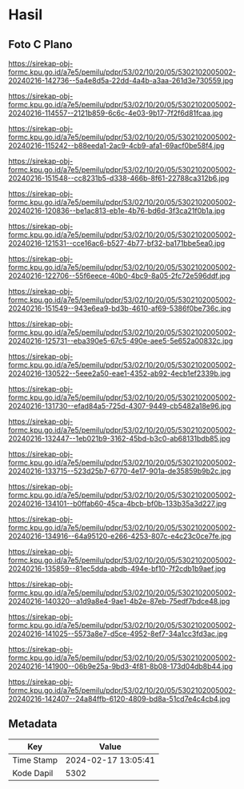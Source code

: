 # Hasil

## Foto C Plano

https://sirekap-obj-formc.kpu.go.id/a7e5/pemilu/pdpr/53/02/10/20/05/5302102005002-20240216-142736--5a4e8d5a-22dd-4a4b-a3aa-261d3e730559.jpg

https://sirekap-obj-formc.kpu.go.id/a7e5/pemilu/pdpr/53/02/10/20/05/5302102005002-20240216-114557--2121b859-6c6c-4e03-9b17-7f2f6d81fcaa.jpg

https://sirekap-obj-formc.kpu.go.id/a7e5/pemilu/pdpr/53/02/10/20/05/5302102005002-20240216-115242--b88eeda1-2ac9-4cb9-afa1-69acf0be58f4.jpg

https://sirekap-obj-formc.kpu.go.id/a7e5/pemilu/pdpr/53/02/10/20/05/5302102005002-20240216-151548--cc8231b5-d338-466b-8f61-22788ca312b6.jpg

https://sirekap-obj-formc.kpu.go.id/a7e5/pemilu/pdpr/53/02/10/20/05/5302102005002-20240216-120836--be1ac813-eb1e-4b76-bd6d-3f3ca21f0b1a.jpg

https://sirekap-obj-formc.kpu.go.id/a7e5/pemilu/pdpr/53/02/10/20/05/5302102005002-20240216-121531--cce16ac6-b527-4b77-bf32-ba171bbe5ea0.jpg

https://sirekap-obj-formc.kpu.go.id/a7e5/pemilu/pdpr/53/02/10/20/05/5302102005002-20240216-122706--55f6eece-40b0-4bc9-8a05-2fc72e596ddf.jpg

https://sirekap-obj-formc.kpu.go.id/a7e5/pemilu/pdpr/53/02/10/20/05/5302102005002-20240216-151549--943e6ea9-bd3b-4610-af69-5386f0be736c.jpg

https://sirekap-obj-formc.kpu.go.id/a7e5/pemilu/pdpr/53/02/10/20/05/5302102005002-20240216-125731--eba390e5-67c5-490e-aee5-5e652a00832c.jpg

https://sirekap-obj-formc.kpu.go.id/a7e5/pemilu/pdpr/53/02/10/20/05/5302102005002-20240216-130522--5eee2a50-eae1-4352-ab92-4ecb1ef2339b.jpg

https://sirekap-obj-formc.kpu.go.id/a7e5/pemilu/pdpr/53/02/10/20/05/5302102005002-20240216-131730--efad84a5-725d-4307-9449-cb5482a18e96.jpg

https://sirekap-obj-formc.kpu.go.id/a7e5/pemilu/pdpr/53/02/10/20/05/5302102005002-20240216-132447--1eb021b9-3162-45bd-b3c0-ab68131bdb85.jpg

https://sirekap-obj-formc.kpu.go.id/a7e5/pemilu/pdpr/53/02/10/20/05/5302102005002-20240216-133715--523d25b7-6770-4e17-901a-de35859b9b2c.jpg

https://sirekap-obj-formc.kpu.go.id/a7e5/pemilu/pdpr/53/02/10/20/05/5302102005002-20240216-134101--b0ffab60-45ca-4bcb-bf0b-133b35a3d227.jpg

https://sirekap-obj-formc.kpu.go.id/a7e5/pemilu/pdpr/53/02/10/20/05/5302102005002-20240216-134916--64a95120-e266-4253-807c-e4c23c0ce7fe.jpg

https://sirekap-obj-formc.kpu.go.id/a7e5/pemilu/pdpr/53/02/10/20/05/5302102005002-20240216-135859--81ec5dda-abdb-494e-bf10-7f2cdb1b9aef.jpg

https://sirekap-obj-formc.kpu.go.id/a7e5/pemilu/pdpr/53/02/10/20/05/5302102005002-20240216-140320--a1d9a8e4-9ae1-4b2e-87eb-75edf7bdce48.jpg

https://sirekap-obj-formc.kpu.go.id/a7e5/pemilu/pdpr/53/02/10/20/05/5302102005002-20240216-141025--5573a8e7-d5ce-4952-8ef7-34a1cc3fd3ac.jpg

https://sirekap-obj-formc.kpu.go.id/a7e5/pemilu/pdpr/53/02/10/20/05/5302102005002-20240216-141900--06b9e25a-9bd3-4f81-8b08-173d04db8b44.jpg

https://sirekap-obj-formc.kpu.go.id/a7e5/pemilu/pdpr/53/02/10/20/05/5302102005002-20240216-142407--24a84ffb-6120-4809-bd8a-51cd7e4c4cb4.jpg


## Metadata

| Key        | Value               |
| ---------- | ------------------- |
| Time Stamp | 2024-02-17 13:05:41 |
| Kode Dapil | 5302                |



